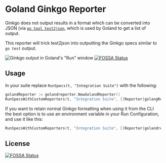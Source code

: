 # Goland Ginkgo Reporter

Ginkgo does not output results in a format which can be converted into JSON 
(via [`go tool test2json`](https://golang.org/cmd/test2json/), which is used by
Goland to get a list of output.

This reporter will trick test2json into outputting the Ginkgo specs similar to
`go test` output.

![Ginkgo output in Goland's "Run" window](https://gist.githubusercontent.com/SemanticallyNull/19215f014f3ef0db3c3cd0b46da4d929/raw/18801f7f19a26ea19ba48a1c95d5e068396f7dd7/image1.png)
[![FOSSA Status](https://app.fossa.io/api/projects/git%2Bgithub.com%2FSemanticallyNull%2Fgolandreporter.svg?type=shield)](https://app.fossa.io/projects/git%2Bgithub.com%2FSemanticallyNull%2Fgolandreporter?ref=badge_shield)

## Usage

In your suite replace `RunSpecs(t, "Integration Suite")` with the following:

```go
golandReporter := golandreporter.NewGolandReporter()
RunSpecsWithCustomReporters(t, "Integration Suite", []Reporter{golangReporter})
```

If you want to retain normal Ginkgo formatting when using it from the CLI the
best option is to use an environment variable in your Run Configuration, and
use it like this:

```go
RunSpecsWithCustomReporters(t, "Integration Suite", []Reporter{golandreporter.NewAutoGolandReporter})
```



## License
[![FOSSA Status](https://app.fossa.io/api/projects/git%2Bgithub.com%2FSemanticallyNull%2Fgolandreporter.svg?type=large)](https://app.fossa.io/projects/git%2Bgithub.com%2FSemanticallyNull%2Fgolandreporter?ref=badge_large)